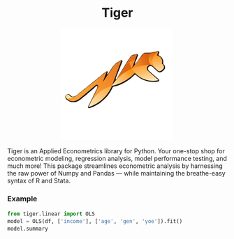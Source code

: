 <h1 align="center">Tiger</h1>
<p align="center">
  <img src="assets/tiger_nobg.png" />
</p>

Tiger is an Applied Econometrics library for Python. Your one-stop shop for econometric modeling, regression analysis, model performance testing, and much more! This package streamlines econometric analysis by harnessing the raw power of Numpy and Pandas — while maintaining the breathe-easy syntax of R and Stata.

### Example
```python
from tiger.linear import OLS
model = OLS(df, ['income'], ['age', 'gen', 'yoe']).fit()
model.summary
```
